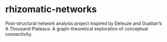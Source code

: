 # rhizomatic-networks
Post-structural network analysis project inspired by Deleuze and Guattari’s A Thousand Plateaus. A graph-theoretical exploration of conceptual connectivity.
